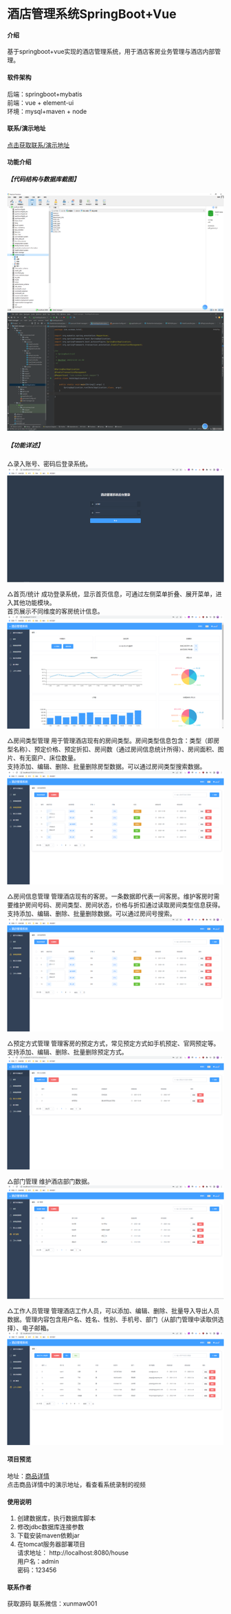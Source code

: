 # 酒店管理系统SpringBoot+Vue

#### 介绍
基于springboot+vue实现的酒店管理系统，用于酒店客房业务管理与酒店内部管理。


#### 软件架构
后端：springboot+mybatis  
前端：vue + element-ui  
环境：mysql+maven + node   


#### 联系/演示地址
 [点击获取联系/演示地址](https://www.xunmaw.com/ "点击获取更多") 

 

#### 功能介绍
##### 【代码结构与数据库截图】
![输入图片说明](images/image.jpg)
![输入图片说明](images/image1.jpg)

##### 【功能详述】 
△录入账号、密码后登录系统。
![输入图片说明](03-%E9%85%92%E5%BA%97%E7%AE%A1%E7%90%86%E7%B3%BB%E7%BB%9F-%E7%99%BB%E5%BD%95%E9%A1%B5.jpg)

△首页/统计
成功登录系统，显示首页信息，可通过左侧菜单折叠、展开菜单，进入其他功能模块。  
首页展示不同维度的客房统计信息。  
![输入图片说明](04-%E9%85%92%E5%BA%97%E7%AE%A1%E7%90%86%E7%B3%BB%E7%BB%9F-%E9%A6%96%E9%A1%B5.jpg)

△房间类型管理
用于管理酒店现有的房间类型。房间类型信息包含：类型（即房型名称）、预定价格、预定折扣、房间数（通过房间信息统计所得）、房间面积、图片、有无窗户、床位数量。  
支持添加、编辑、删除、批量删除房型数据。可以通过房间类型搜索数据。  
![输入图片说明](images/image3.jpg)

△房间信息管理
管理酒店现有的客房。一条数据即代表一间客房。维护客房时需要维护房间号码、房间类型、房间状态，价格与折扣通过读取房间类型信息获得。  
支持添加、编辑、删除、批量删除数据。可以通过房间号搜索。  
![输入图片说明](images/image4.jpg)

△预定方式管理
管理客房的预定方式，常见预定方式如手机预定、官网预定等。支持添加、编辑、删除、批量删除预定方式。    
![输入图片说明](images/image5.jpg)

△部门管理
维护酒店部门数据。   
![输入图片说明](images/image6.jpg)

△工作人员管理
管理酒店工作人员，可以添加、编辑、删除、批量导入导出人员数据。管理内容包含用户名、姓名、性别、手机号、部门（从部门管理中读取供选择）、电子邮箱。  
![输入图片说明](images/image7.jpg)



#### 项目预览
地址：[商品详情 ](https://www.xunmaw.com/shop/detail/1631115172203282434)     
点击商品详情中的演示地址，看查看系统录制的视频    

#### 使用说明
1. 创建数据库，执行数据库脚本
2. 修改jdbc数据库连接参数
3. 下载安装maven依赖jar
4. 在tomcat服务器部署项目  
    请求地址： http://localhost:8080/house  
    用户名：admin  
    密码：123456  

#### 联系作者
获取源码 联系微信：xunmaw001
